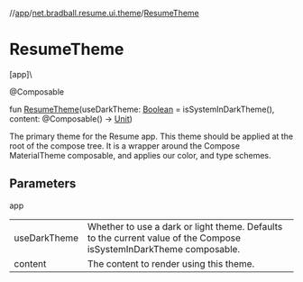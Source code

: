 //[app](../../index.md)/[net.bradball.resume.ui.theme](index.md)/[ResumeTheme](-resume-theme.md)

# ResumeTheme

[app]\

@Composable

fun [ResumeTheme](-resume-theme.md)(useDarkTheme: [Boolean](https://kotlinlang.org/api/latest/jvm/stdlib/kotlin/-boolean/index.html) = isSystemInDarkTheme(), content: @Composable() -&gt; [Unit](https://kotlinlang.org/api/latest/jvm/stdlib/kotlin/-unit/index.html))

The primary theme for the Resume app. This theme should be applied at the root of the compose tree. It is a wrapper around the Compose MaterialTheme composable, and applies our color, and type schemes.

## Parameters

app

| | |
|---|---|
| useDarkTheme | Whether to use a dark or light theme. Defaults to the current value of the Compose isSystemInDarkTheme composable. |
| content | The content to render using this theme. |
